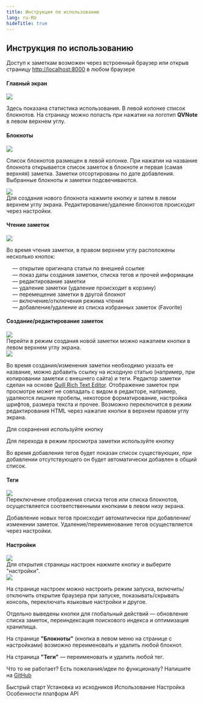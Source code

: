 ```yaml
---
title: Инструкция по использованию
lang: ru-RU
hideTitle: true
---
```


<div class="row">
<div class="col-12 col-md-8 order-2 order-md-1">

## Инструкция по использованию

<div class="alert alert-info mb-0 pb-0 font-italic">

Доступ к заметкам возможен через встроенный браузер или открыв страницу [http://localhost:8000](http://localhost:8000) в любом браузере

</div>


#### Главный экран

<img src="/images/usage/ru/s1.png" class="shadow mb-4" />

Здесь показана статистика использования. В левой колонке список блокнотов. На страницу можно попасть при нажатии на логотип **QVNote** в левом верхнем углу.

#### Блокноты

<img src="/images/usage/ru/s2.png" class="shadow mb-4" />

Список блокнотов размещен в левой колонке. При нажатии на название блокнота открывается список заметок в блокноте и первая (самая верхняя) заметка. Заметки отсортированы по дате добавления. Выбранные блокноты и заметки подсвечиваются.

<div class="alert alert-info mb-4 mt-3">
<div class="row">
<div class="col-12 col-md-4">
<img src="/images/usage/ru/s4.png" class="shadow mb-2 mb-sm-0" />
</div>
<div class="col-12 col-md-8 font-italic">
Для создания нового блокнота нажмите кнопку <i class="fas fa-cog text-dark ms-1 me-1"></i> и затем <i class="fas fa-book text-dark ms-1 me-1"></i> в левом верхнем углу экрана. Редактирование/удаление блокнотов происходит через настройки.
</div>
</div>
</div>


#### Чтение заметок

<img src="/images/usage/ru/s3.png" class="shadow mb-4" />

Во время чтения заметки, в правом верхнем углу расположены несколько кнопок:

<ul style="list-style: none; padding-left: 1rem;">
<li><i class="fas fa-external-link-alt text-dark"></i> <span class="ms-1 me-1">—</span> открытие оригинала статьи по внешней ссылке</li>
<li><i class="fas fa-info-circle text-info"></i> <span class="ms-1 me-1">—</span> показ даты создания заметки, списка тегов и прочей информации</li>
<li><i class="fas fa-edit text-success"></i> <span class="ms-1 me-1">—</span> редактирование заметки</li>
<li><i class="fas fa-trash text-danger"></i> <span class="ms-1 me-1">—</span> удаление заметки (удаление происходит в корзину)</li>
<li><i class="fas fa-exchange-alt text-black-50"></i> <span class="ms-1 me-1">—</span> перемещение заметки в другой блокнот</li>
<li><i class="fas text-black-50 fa-book-reader"></i> <span class="ms-1 me-1">—</span> включение/отключения режима чтения</li>
<li><i class="far fa-star text-black-50"></i> <span class="ms-1 me-1">—</span> добавление/удаление из списка избранных заметок (Favorite)</li>
</ul>

#### Создание/редактирование заметок

<div class="alert alert-info mb-4 mt-3">
<div class="row">
<div class="col-12 col-md-4">
<img src="/images/usage/ru/s4.png" class="shadow mb-2 mb-sm-0" />
</div>
<div class="col-12 col-md-8 font-italic">
Перейти в режим создания новой заметки можно нажатием кнопки <i class="fas fa-edit text-dark ms-1 me-1"></i> в левом верхнем углу экрана.
</div>
</div>
</div>

<img src="/images/usage/ru/s5.png" class="shadow mb-4" />

Во время создания/изменения заметки необходимо указать ее название, можно добавить ссылку на исходную статью (например, при копировании заметки с внешнего сайта) и теги.
Редактор заметки сделан на основе [Quill Rich Text Editor](https://quilljs.com/). Отображение заметок при просмотре может не совпадать с видом в редакторе, например, удаляются лишние пробелы, некоторое форматирование, настройка шрифтов, размера текста и прочее. Возможно переключится в режим редактирования HTML через нажатие кнопки <i class="fas fa-code ms-1 me-1"></i> в верхнем правом углу экрана.

Для сохранения используйте кнопку <i class="fas fa-save text-success ms-1 me-1"></i>

Для перехода в режим просмотра заметки используйте кнопку <i class="fas fa-eye text-primary ms-1 me-1"></i>

Во время добавления тегов будет показан список существующих, при добавлении отсутствующего он будет автоматически добавлен в общий список.

#### Теги

<div class="row">
<div class="col-12 col-md-4">
<img src="/images/usage/ru/s6.png" class="shadow mb-4" />
</div>
<div class="col-12 col-md-8">
Переключение отображения списка тегов или списка блокнотов, осуществляется соответственными кнопками в левом низу экрана.
</div>
</div>

Добавление новых тегов происходит автоматически при добавлении/изменении заметок. Удаление/переименование тегов осуществляется через настройки.

#### Настройки

<div class="alert alert-info mb-4 mt-3">
<div class="row">
<div class="col-12 col-md-4">
<img src="/images/usage/ru/s4.png" class="shadow mb-2 mb-sm-0" />
</div>
<div class="col-12 col-md-8 font-italic">
Для открытия страницы настроек нажмите кнопку <i class="fas fa-cog text-dark ms-1 me-1"></i> и выберите "настройки".
</div>
</div>
</div>

<img src="/images/usage/ru/s7.png" class="shadow mb-4" />

На странице настроек можно настроить режим запуска, включить/отключить открытие браузера при запуске, показывать/скрывать консоль, переключать языковые настройки и другое.

Отдельно выведены кнопки для глобальный действий <span class="ms-1 me-1">—</span> обновление списка заметок, переиндексация поискового индекса и оптимизация хранилища.

На странице __"Блокноты"__ (кнопка в левом меню на странице с настройками) возможно переименовать и удалить любой блокнот.

На страница __"Теги"__ <span class="ms-1 me-1">—</span> переименовать и удалить любой тег.


<div class="alert alert-success mb-4 pb-0 font-italic">

Что то не работает? Есть пожелания/идеи по функционалу? Напишите на [GitHub](https://github.com/NightMan-1/QVNote/issues)

</div>



</div>
<div class="col-12 col-md-4 order-1 order-md-2 mb-4 mb-sm-0">
<div class="list-group" style="position: sticky; top: 1rem;">
  <router-link to="/ru/docs/" class="list-group-item list-group-item-action">Быстрый старт</router-link>
  <router-link to="/ru/docs/sources.html" class="list-group-item list-group-item-action">Установка из исходников</router-link>
  <router-link to="/ru/docs/usage.html" class="list-group-item list-group-item-action active">Использование</router-link>
  <router-link to="/ru/docs/configuration.html" class="list-group-item list-group-item-action">Настройка</router-link>
  <router-link to="/ru/docs/platform_features.html" class="list-group-item list-group-item-action">Особенности платформ</router-link>
  <router-link to="/ru/docs/api.html" class="list-group-item list-group-item-action">API</router-link>
</div>
</div>


</div>
